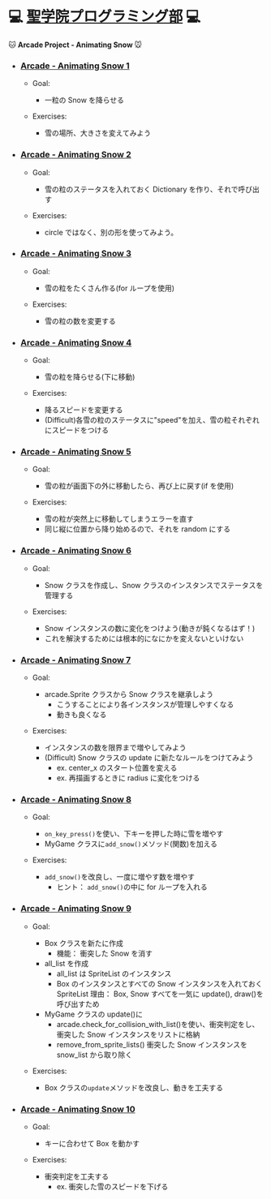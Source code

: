 # :computer: [聖学院プログラミング部](https://github.com/Seigakuin/todays_task/blob/master/README.md) :computer:

:cat: <b> Arcade Project - Animating Snow </b> :mouse:

- ### [Arcade - Animating Snow 1](https://github.com/Seigakuin/todays_task/blob/master/py_arcade/animating_snow_folder/animating_snow_1.py)

  - Goal:

    - 一粒の Snow を降らせる

  - Exercises:
    - 雪の場所、大きさを変えてみよう

* ### [Arcade - Animating Snow 2](https://github.com/Seigakuin/todays_task/blob/master/py_arcade/animating_snow_folder/animating_snow_2.py)

  - Goal:

    - 雪の粒のステータスを入れておく Dictionary を作り、それで呼び出す

  - Exercises:
    - circle ではなく、別の形を使ってみよう。

- ### [Arcade - Animating Snow 3](https://github.com/Seigakuin/todays_task/blob/master/py_arcade/animating_snow_folder/animating_snow_3.py)

  - Goal:

    - 雪の粒をたくさん作る(for ループを使用)

  - Exercises:
    - 雪の粒の数を変更する

* ### [Arcade - Animating Snow 4](https://github.com/Seigakuin/todays_task/blob/master/py_arcade/animating_snow_folder/animating_snow_4.py)

  - Goal:

    - 雪の粒を降らせる(下に移動)

  - Exercises:
    - 降るスピードを変更する
    - (Difficult)各雪の粒のステータスに"speed"を加え、雪の粒それぞれにスピードをつける

- ### [Arcade - Animating Snow 5](https://github.com/Seigakuin/todays_task/blob/master/py_arcade/animating_snow_folder/animating_snow_5.py)

  - Goal:

    - 雪の粒が画面下の外に移動したら、再び上に戻す(if を使用)

  - Exercises:
    - 雪の粒が突然上に移動してしまうエラーを直す
    - 同じ縦に位置から降り始めるので、それを random にする

- ### [Arcade - Animating Snow 6](https://github.com/Seigakuin/todays_task/blob/master/py_arcade/animating_snow_folder/animating_snow_6.py)

  - Goal:

    - Snow クラスを作成し、Snow クラスのインスタンスでステータスを管理する

  - Exercises:
    - Snow インスタンスの数に変化をつけよう(動きが鈍くなるはず！)
    - これを解決するためには根本的になにかを変えないといけない

* ### [Arcade - Animating Snow 7](https://github.com/Seigakuin/todays_task/blob/master/py_arcade/animating_snow_folder/animating_snow_7.py)

  - Goal:

    - arcade.Sprite クラスから Snow クラスを継承しよう
      - こうすることにより各インスタンスが管理しやすくなる
      - 動きも良くなる

  - Exercises:
    - インスタンスの数を限界まで増やしてみよう
    - (Difficult) Snow クラスの update に新たなルールをつけてみよう
      - ex. center_x のスタート位置を変える
      - ex. 再描画するときに radius に変化をつける

* ### [Arcade - Animating Snow 8](https://github.com/Seigakuin/todays_task/blob/master/py_arcade/animating_snow_folder/animating_snow_8.py)

  - Goal:

    - `on_key_press()`を使い、下キーを押した時に雪を増やす
    - MyGame クラスに`add_snow()`メソッド(関数)を加える

  - Exercises:
    - `add_snow()`を改良し、一度に増やす数を増やす
      - ヒント： `add_snow()`の中に for ループを入れる

* ### [Arcade - Animating Snow 9](https://github.com/Seigakuin/todays_task/blob/master/py_arcade/animating_snow_folder/animating_snow_9.py)

  - Goal:

    - Box クラスを新たに作成
      - 機能： 衝突した Snow を消す
    - all_list を作成
      - all_list は SpriteList のインスタンス
      - Box のインスタンスとすべての Snow インスタンスを入れておく SpriteList
        理由： Box, Snow すべてを一気に update(), draw()を呼び出すため
    - MyGame クラスの update()に
      - arcade.check_for_collision_with_list()を使い、衝突判定をし、衝突した Snow インスタンスをリストに格納
      - remove_from_sprite_lists() 衝突した Snow インスタンスを snow_list から取り除く

  - Exercises:
    - Box クラスの`update`メソッドを改良し、動きを工夫する

- ### [Arcade - Animating Snow 10](https://github.com/Seigakuin/todays_task/blob/master/py_arcade/animating_snow_folder/animating_snow_10.py)

  - Goal:

    - キーに合わせて Box を動かす

  - Exercises:
    - 衝突判定を工夫する
      - ex. 衝突した雪のスピードを下げる
